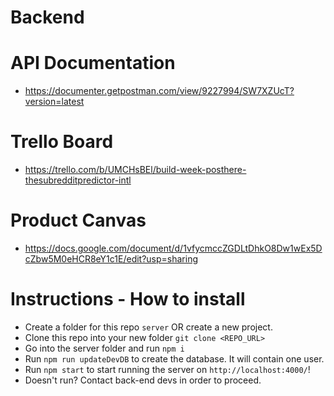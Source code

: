 # Backend

# API Documentation
- https://documenter.getpostman.com/view/9227994/SW7XZUcT?version=latest

# Trello Board
- https://trello.com/b/UMCHsBEl/build-week-posthere-thesubredditpredictor-intl

# Product Canvas
- https://docs.google.com/document/d/1vfycmccZGDLtDhkO8Dw1wEx5DcZbw5M0eHCR8eY1c1E/edit?usp=sharing

# Instructions - How to install
- Create a folder for this repo `server` OR create a new project.
- Clone this repo into your new folder `git clone <REPO_URL>`
- Go into the server folder and run `npm i`
- Run `npm run updateDevDB` to create the database. It will contain one user.
- Run `npm start` to start running the server on `http://localhost:4000/`!
- Doesn't run? Contact back-end devs in order to proceed.